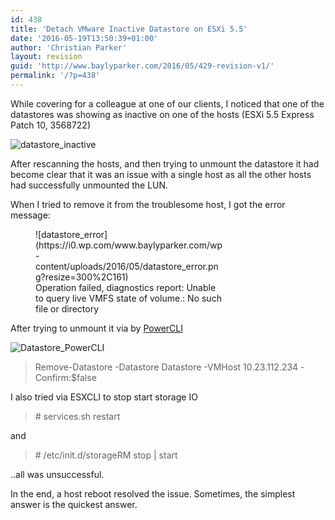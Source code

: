 ```yaml
---
id: 438
title: 'Detach VMware Inactive Datastore on ESXi 5.5'
date: '2016-05-19T13:50:39+01:00'
author: 'Christian Parker'
layout: revision
guid: 'http://www.baylyparker.com/2016/05/429-revision-v1/'
permalink: '/?p=438'
---
```


While covering for a colleague at one of our clients, I noticed that one of the datastores was showing as inactive on one of the hosts (ESXi 5.5 Express Patch 10, 3568722)

![datastore_inactive](https://i0.wp.com/www.baylyparker.com/wp-content/uploads/2016/05/datastore_inactive.png?resize=150%2C65)

After rescanning the hosts, and then trying to unmount the datastore it had become clear that it was an issue with a single host as all the other hosts had successfully unmounted the LUN.

When I tried to remove it from the troublesome host, I got the error message:

<figure aria-describedby="caption-attachment-430" class="wp-caption alignnone" id="attachment_430" style="width: 300px">![datastore_error](https://i0.wp.com/www.baylyparker.com/wp-content/uploads/2016/05/datastore_error.png?resize=300%2C161)<figcaption class="wp-caption-text" id="caption-attachment-430">Operation failed, diagnostics report: Unable to query live VMFS state of volume.: No such file or directory</figcaption></figure>

After trying to unmount it via by [PowerCLI](https://www.vmware.com/support/developer/PowerCLI/PowerCLI41U1/html/Remove-Datastore.html)

![Datastore_PowerCLI](https://i0.wp.com/www.baylyparker.com/wp-content/uploads/2016/05/Datastore_PowerCLI.png?resize=300%2C175)

> Remove-Datastore -Datastore Datastore -VMHost 10.23.112.234 -Confirm:$false

I also tried via ESXCLI to stop start storage IO

> \# services.sh restart

and

> \# /etc/init.d/storageRM stop | start

..all was unsuccessful.

In the end, a host reboot resolved the issue. Sometimes, the simplest answer is the quickest answer.